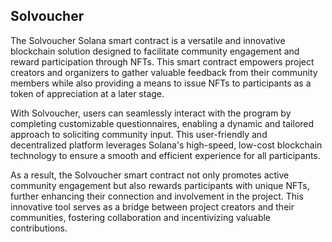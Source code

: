 ## Solvoucher

The Solvoucher Solana smart contract is a versatile and innovative blockchain solution designed to facilitate community engagement and reward participation through NFTs. This smart contract empowers project creators and organizers to gather valuable feedback from their community members while also providing a means to issue NFTs to participants as a token of appreciation at a later stage.

With Solvoucher, users can seamlessly interact with the program by completing customizable questionnaires, enabling a dynamic and tailored approach to soliciting community input. This user-friendly and decentralized platform leverages Solana's high-speed, low-cost blockchain technology to ensure a smooth and efficient experience for all participants.

As a result, the Solvoucher smart contract not only promotes active community engagement but also rewards participants with unique NFTs, further enhancing their connection and involvement in the project. This innovative tool serves as a bridge between project creators and their communities, fostering collaboration and incentivizing valuable contributions.